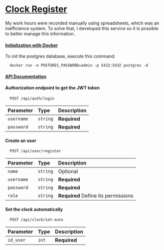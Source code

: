 # [Clock Register]()

My work hours were recorded manually using spreadsheets, which was an inefficience system. To solve that, I developed this service so it is possible to better manage this information.

#### [Initialization with Docker]()

To init the postgres database, execute this command:

```docker
  docker run -e POSTGRES_PASSWORD=admin -p 5432:5432 postgres -d
```
#### [API Documentation]()

#### Authorization endpoint to get the JWT token

```http
  POST /api/auth/login
```

| Parameter   | Type       | Description                                  |
| :---------- | :--------- | :------------------------------------------ |
| `username`      | `string` | **Required**|
| `password`      | `string` | **Required**|


#### Create an user

```http
  POST /api/user/register
```

| Parameter   | Type       | Description                                  |
| :---------- | :--------- | :------------------------------------------ |
| `name`      | `string` | Optional|
| `username`      | `string` | **Required**|
| `password`      | `string` | **Required**|
| `role`      | `string` | **Required** Define its permissions|


#### Set the clock automatically

```http
  POST /api/clock/set-auto
```

| Parameter   | Type       | Description                                  |
| :---------- | :--------- | :------------------------------------------ |
| `id_user`      | `int` | **Required**|